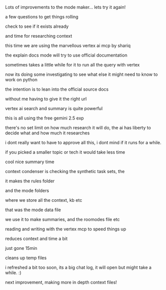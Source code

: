 Lots of improvements to the mode maker... lets try it again!


a few questions to get things rolling

check to see if it exists already

and time for researching context

this time we are using the marvellous vertex ai mcp by shariq

the explain docs mode will try to use official documentation

sometimes takes a little while for it to run all the query with vertex

now its doing some investigating to see what else it might need to know to work on python

the intention is to lean into the official source docs

without me having to give it the right url

vertex ai search and summary is quite powerful

this is all using the free gemini 2.5 exp

there's no set limit on how much research it will do, the ai has liberty to decide what and how much it researches

i dont really want to have to approve all this, i dont mind if it runs for a while.

if you picked a smaller topic or tech it would take less time

cool nice summary time

context condenser is checking the synthetic task sets, the

it makes the rules folder

and the mode folders

where we store all the context, kb etc

that was the mode data file

we use it to make summaries, and the roomodes file etc

reading and writing with the vertex mcp to speed things up

reduces context and time a bit

just gone 15min

cleans up temp files

i refreshed a bit too soon, its a big chat log, it will open but might take a while. :)

next improvement, making more in depth context files!
